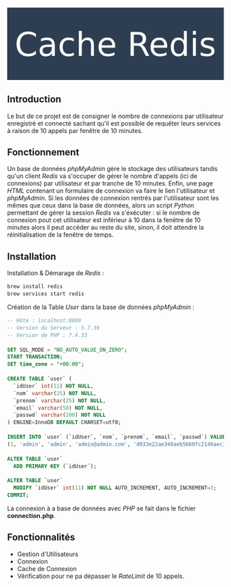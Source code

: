 ![](assets/banner.jpg)

## Introduction

Le but de ce projet est de consigner le nombre de connexions par utilisateur enregistré et connecté sachant qu’il est possible de requêter leurs services à raison de 10 appels par fenêtre de 10 minutes.

## Fonctionnement

Un base de données *phpMyAdmin* gère le stockage des utilisateurs tandis qu'un client *Redis* va s'occuper de gérer le nombre d'appels (ici de connexions) par utilisateur et par tranche de 10 minutes. Enfin, une page *HTML* contenant un formulaire de connexion va faire le lien l'utilisateur et *phpMyAdmin*. Si les données de connexion rentrés par l'utilisateur sont les mêmes que ceux dans la base de données, alors un script *Python* permettant de gérer la session *Redis* va s'éxécuter : si le nombre de connexion pout cet utilisateur est inférieur à 10 dans la fenêtre de 10 minutes alors il peut accéder au reste du site, sinon, il doit attendre la réinitialisation de la fenêtre de temps. 

## Installation 

Installation & Démarage de *Redis* :
```bash
brew install redis
brew services start redis
```

Création de la Table *User* dans la base de données *phpMyAdmin* :
```sql
-- Hôte : localhost:8889
-- Version du Serveur : 5.7.39
-- Version de PHP : 7.4.33

SET SQL_MODE = "NO_AUTO_VALUE_ON_ZERO";
START TRANSACTION;
SET time_zone = "+00:00";

CREATE TABLE `user` (
  `idUser` int(11) NOT NULL,
  `nom` varchar(25) NOT NULL,
  `prenom` varchar(25) NOT NULL,
  `email` varchar(50) NOT NULL,
  `passwd` varchar(200) NOT NULL
) ENGINE=InnoDB DEFAULT CHARSET=utf8;

INSERT INTO `user` (`idUser`, `nom`, `prenom`, `email`, `passwd`) VALUES
(1, 'admin', 'admin', 'admin@admin.com', 'd033e22ae348aeb5660fc2140aec35850c4da997');

ALTER TABLE `user`
  ADD PRIMARY KEY (`idUser`);

ALTER TABLE `user`
  MODIFY `idUser` int(11) NOT NULL AUTO_INCREMENT, AUTO_INCREMENT=3;
COMMIT;
```

La connexion à a base de données avec *PHP* se fait dans le fichier **connection.php**.

## Fonctionnalités

* Gestion d'Utilisateurs
* Connexion
* Cache de Connexion
* Vérification pour ne pa dépasser le *RateLimit* de 10 appels.
